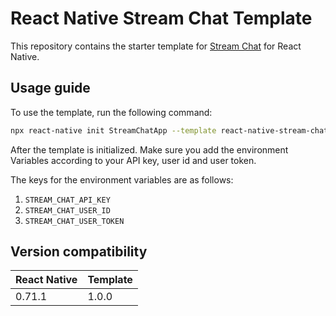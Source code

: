 # React Native Stream Chat Template

This repository contains the starter template for [Stream Chat](https://github.com/GetStream/stream-chat-react-native) for React Native.

## Usage guide

To use the template, run the following command:

```sh
npx react-native init StreamChatApp --template react-native-stream-chat-template
```

After the template is initialized. Make sure you add the environment Variables according to your API key, user id and user token.

The keys for the environment variables are as follows:
1. `STREAM_CHAT_API_KEY`
2. `STREAM_CHAT_USER_ID`
3. `STREAM_CHAT_USER_TOKEN`


## Version compatibility

| React Native | Template |
| ------------ | -------- |
| 0.71.1       | 1.0.0    |